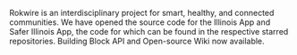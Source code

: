 Rokwire is an interdisciplinary project for smart, healthy, and connected communities. We have opened the source code for the Illinois App and Safer Illinois App, the code for which can be found in the respective starred repositories. Building Block API and Open-source Wiki now available.
